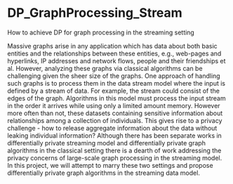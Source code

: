 # DP_GraphProcessing_Stream
How to achieve DP for graph processing in the streaming setting

Massive graphs arise in any application which has data about both basic entities and the relationships between these entities, e.g., web-pages and hyperlinks, IP addresses and network flows, people and their friendships et al.  However, analyzing these graphs via classical algorithms can be challenging given the sheer size of the graphs. 
One approach of handling such graphs is to process them in the data stream model where the input is defined by a stream of data. For example, the stream could consist of the edges of the graph. Algorithms in this model must process the input stream in the order it arrives while using only a limited amount memory. However more often than not, these datasets containing sensitive information about relationships among a collection of individuals. This gives rise to a privacy challenge - how to release aggregate information about the data without leaking individual information? 
Although there has been separate works in differentially private streaming model  and differentially private graph algorithms in the classical setting there is a dearth of work addressing the privacy concerns of large-scale graph processing in the streaming model. In this project, we will attempt to marry these two settings and propose differentially private graph algorithms in the streaming data model.
